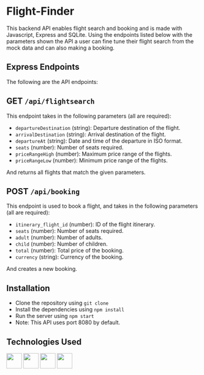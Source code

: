 # Flight-Finder
This backend API enables flight search and booking and is made with Javascript, Express and SQLite. Using the endpoints listed below with the parameters shown the API a user can fine tune their flight search from the mock data and can also making a booking. 

## Express Endpoints
The following are the API endpoints:

## GET `/api/flightsearch`
This endpoint takes in the following parameters (all are required):

- `departureDestination` (string): Departure destination of the flight.
- `arrivalDestination` (string): Arrival destination of the flight.
- `departureAt` (string): Date and time of the departure in ISO format.
- `seats` (number): Number of seats required.
- `priceRangeHigh` (number): Maximum price range of the flights.
- `priceRangeLow` (number): Minimum price range of the flights.

And returns all flights that match the given parameters.

## POST `/api/booking`
This endpoint is used to book a flight, and takes in the following parameters (all are required):

- `itinerary_flight_id` (number): ID of the flight itinerary.
- `seats` (number): Number of seats required.
- `adult` (number): Number of adults.
- `child` (number): Number of children.
- `total` (number): Total price of the booking.
- `currency` (string): Currency of the booking.

And creates a new booking.

## Installation
- Clone the repository using `git clone`
- Install the dependencies using `npm install`
- Run the server using `npm start`
- Note: This API uses port 8080 by default.

## Technologies Used
<div>
    <img height=40 src="https://cdn.jsdelivr.net/gh/devicons/devicon/icons/javascript/javascript-original.svg"/>
    <img height=40 src="https://cdn.jsdelivr.net/gh/devicons/devicon/icons/nodejs/nodejs-original.svg" />
    <img height=40 src="https://cdn.jsdelivr.net/gh/devicons/devicon/icons/express/express-original.svg" />
    <img height=40 src="https://cdn.jsdelivr.net/gh/devicons/devicon/icons/sqlite/sqlite-original.svg"/>
</div>
